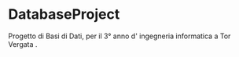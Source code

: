 # DatabaseProject
Progetto di Basi di Dati, per il 3° anno d' ingegneria informatica a Tor Vergata .
